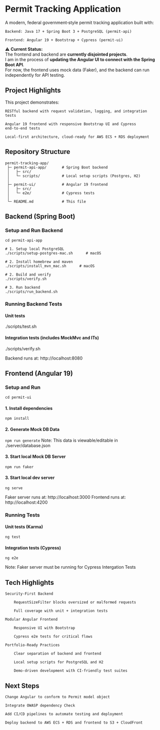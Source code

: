 # Permit Tracking Application

A modern, federal government‑style permit tracking application built with:

    Backend: Java 17 + Spring Boot 3 + PostgreSQL (permit-api)

    Frontend: Angular 19 + Bootstrap + Cypress (permit-ui)

⚠️ **Current Status:**  
The frontend and backend are **currently disjointed projects**.  
I am in the process of **updating the Angular UI to connect with the Spring Boot API**.  
For now, the frontend uses mock data (Faker), and the backend can run independently for API testing.

## Project Highlights
This project demonstrates:

    RESTful backend with request validation, logging, and integration tests

    Angular 19 frontend with responsive Bootstrap UI and Cypress end‑to‑end tests

    Local‑first architecture, cloud‑ready for AWS ECS + RDS deployment

## Repository Structure

```
permit-tracking-app/
 ├─ permit-api-app/       # Spring Boot backend
 │   ├─ src/
 │   └─ scripts/          # Local setup scripts (Postgres, H2)
 │
 ├─ permit-ui/            # Angular 19 frontend
 │   ├─ src/
 │   └─ e2e/              # Cypress tests
 │
 └─ README.md             # This file
``` 

## Backend (Spring Boot)
### Setup and Run Backend
```
cd permit-api-app

# 1. Setup local PostgreSQL
./scripts/setup-postgres-mac.sh      # macOS

# 2. Install homebrew and maven
./scripts/install_mvn_mac.sh      # macOS

# 2. Build and verify
./scripts/verify.sh

# 3. Run backend
./scripts/run_backend.sh
```
### Running Backend Tests

#### Unit tests
./scripts/test.sh

#### Integration tests (includes MockMvc and ITs)
./scripts/verify.sh

Backend runs at: http://localhost:8080

## Frontend (Angular 19)
### Setup and Run

```cd permit-ui```

#### 1. Install dependencies
```npm install```

#### 2. Generate Mock DB Data
```npm run generate```
Note: This data is viewable/editable in ./server/database.json

#### 3. Start local Mock DB Server
```npm run faker```

#### 3. Start local dev server
```ng serve```

Faker server runs at: http://localhost:3000
Frontend runs at: http://localhost:4200

### Running Tests

#### Unit tests (Karma)
```ng test```

#### Integration tests (Cypress)
```ng e2e```

Note: Faker server must be running for Cypress Intergation Tests

## Tech Highlights

    Security‑First Backend

        RequestSizeFilter blocks oversized or malformed requests

        Full coverage with unit + integration tests

    Modular Angular Frontend

        Responsive UI with Bootstrap

        Cypress e2e tests for critical flows

    Portfolio‑Ready Practices

        Clear separation of backend and frontend

        Local setup scripts for PostgreSQL and H2

        Demo‑driven development with CI‑friendly test suites

## Next Steps
    
    Change Angular to conform to Permit model object

    Integrate OWASP dependency Check

    Add CI/CD pipelines to automate testing and deployment

    Deploy backend to AWS ECS + RDS and frontend to S3 + CloudFront
